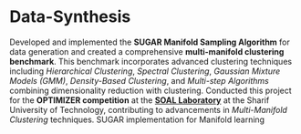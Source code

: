# Data-Synthesis
Developed and implemented the **SUGAR Manifold Sampling Algorithm** for data generation and created a comprehensive **multi-manifold clustering benchmark**. This benchmark incorporates advanced clustering techniques including *Hierarchical Clustering*, *Spectral Clustering*, *Gaussian Mixture Models (GMM)*, *Density-Based Clustering*, and *Multi-step Algorithms* combining dimensionality reduction with clustering. Conducted this project for the **OPTIMIZER competition** at the [**SOAL Laboratory**](http://soal.math.sharif.edu/) at the Sharif University of Technology, contributing to advancements in *Multi-Manifold Clustering* techniques.
SUGAR implementation for Manifold learning 
